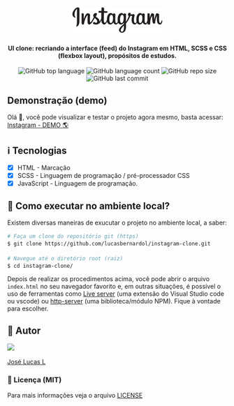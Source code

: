 <h1 align="center">
  <img src="./assets/logo.png" />
</h1>

<h4 align="center">
  UI clone: recriando a interface (feed) do Instagram em <b>HTML, SCSS e CSS (flexbox layout)</b>, propósitos de estudos.<br/>
</h4>

<div align="center">
  <img alt="GitHub top language" src="https://img.shields.io/github/languages/top/lucasbernardol/instagram-clone?style=social">
  <img alt="GitHub language count" src="https://img.shields.io/github/languages/count/lucasbernardol/instagram-clone?style=social">
  <img alt="GitHub repo size" src="https://img.shields.io/github/repo-size/lucasbernardol/instagram-clone?style=social">
  <img alt="GitHub last commit" src="https://img.shields.io/github/last-commit/lucasbernardol/instagram-clone?style=social">
</div>

## Demonstração (demo)

Olá :wave:, você pode visualizar e testar o projeto agora mesmo, basta
acessar: [Instagram - DEMO :earth_americas:](https://lucasbernardol.github.io/instagram-clone/)

## :information_source: Tecnologias

- [x] HTML - Marcação
- [x] SCSS - Linguagem de programação / pré-processador CSS
- [x] JavaScript - Linguagem de programação.

## :wrench: Como executar no ambiente local?

Existem diversas maneiras de exucutar o projeto no ambiente local, a saber:

```bash
# Faça um clone do repositório git (https)
$ git clone https://github.com/lucasbernardol/instagram-clone.git

# Navegue até o diretório root (raiz)
$ cd instagram-clone/
```

Depois de realizar os procedimentos acima, você pode abrir o
arquivo `index.html` no seu navegador favorito e, em outras situações, é possível
o uso de ferramentas como [Live server](https://marketplace.visualstudio.com/items?itemName=ritwickdey.LiveServer 'Extensão do vscode')
(uma extensão do Visual Studio code ou vscode) ou [http-server](https://www.npmjs.com/package/http-server) (uma biblioteca/módulo NPM).
Fique à vontade para escolher.

## :boy: Autor

[<img src="https://avatars.githubusercontent.com/u/82418341?v=4" width="80px;"/>](https://github.com/lucasbernardol)

[José Lucas L](https://github.com/lucasbernardol)

### :memo: Licença (MIT)

Para mais informações veja o arquivo [LICENSE](LICENSE)
